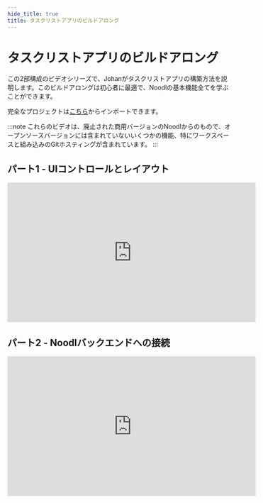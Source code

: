 ```yaml
---
hide_title: true
title: タスクリストアプリのビルドアロング
---
```


# タスクリストアプリのビルドアロング

この2部構成のビデオシリーズで、Johanがタスクリストアプリの構築方法を説明します。このビルドアロングは初心者に最適で、Noodlの基本機能全てを学ぶことができます。

完全なプロジェクトは[こちら](/library/examples/task-list-app)からインポートできます。

:::note
これらのビデオは、廃止された商用バージョンのNoodlからのもので、オープンソースバージョンには含まれていないいくつかの機能、特にワークスペースと組み込みのGitホスティングが含まれています。
:::

## パート1 - UIコントロールとレイアウト

<iframe width="560" height="315" src="https://www.youtube-nocookie.com/embed/TNnn0Gzj-H4" title="YouTube video player" frameBorder="0" allow="accelerometer; autoplay; clipboard-write; encrypted-media; gyroscope; picture-in-picture" allowFullScreen></iframe>

## パート2 - Noodlバックエンドへの接続

<iframe width="560" height="315" src="https://www.youtube-nocookie.com/embed/HCqlSUyguiE" title="YouTube video player" frameBorder="0" allow="accelerometer; autoplay; clipboard-write; encrypted-media; gyroscope; picture-in-picture" allowFullScreen></iframe>